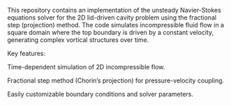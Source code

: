 This repository contains an implementation of the unsteady Navier-Stokes equations solver for the 2D lid-driven cavity problem using the fractional step (projection) method. The code simulates incompressible fluid flow in a square domain where the top boundary is driven by a constant velocity, generating complex vortical structures over time.

Key features:

   Time-dependent simulation of 2D incompressible flow.

   Fractional step method (Chorin’s projection) for pressure-velocity coupling.

   Easily customizable boundary conditions and solver parameters.

